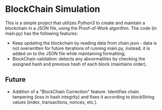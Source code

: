 # BlockChain Simulation
This is a simple project that utilizes Python3 to create and maintain a blockchain in a JSON file, using the Proof-of-Work algorithm. The code (in main.py) has the following features:
- Keep updating the blockchain by reading data from chain.json - data is not overwritten for future iterations of running main.py, instead, it is added on to the JSON file while maintaining formatting;
- BlockChain validation: detects any abnormalities by checking the assigned hash and previous hash of each block (maintains order).

## Future
- Addition of a "BlockChain Correction" feature. Identifies chain tampering (loss in hash integrity) and fixes it according to blockString values (index, transactions, nonces, etc.).